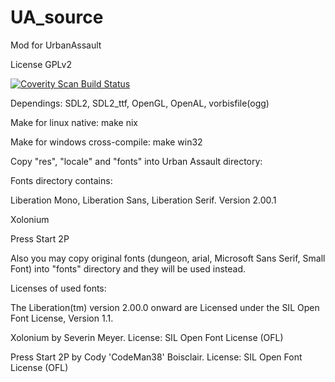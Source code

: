 # UA_source
Mod for UrbanAssault

License GPLv2

<a href="https://scan.coverity.com/projects/marisa-chan-ua_source">
  <img alt="Coverity Scan Build Status"
       src="https://scan.coverity.com/projects/8507/badge.svg"/>
</a>


Dependings: SDL2, SDL2_ttf, OpenGL, OpenAL, vorbisfile(ogg)


Make for linux native: make nix

Make for windows cross-compile: make win32



Copy "res", "locale" and "fonts" into Urban Assault directory:

Fonts directory contains:

Liberation Mono, Liberation Sans, Liberation Serif.  Version 2.00.1

Xolonium

Press Start 2P


Also you may copy original fonts (dungeon, arial, Microsoft Sans Serif, Small Font) into "fonts" directory and they will be used instead.


Licenses of used fonts:

The Liberation(tm) version 2.00.0 onward are Licensed under the SIL Open Font License, Version 1.1.

Xolonium by Severin Meyer. License: SIL Open Font License (OFL)

Press Start 2P by Cody 'CodeMan38' Boisclair. License: SIL Open Font License (OFL)


